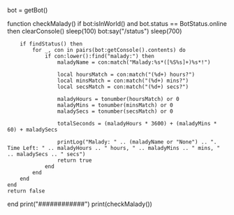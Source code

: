 bot = getBot()

function checkMalady()
    if bot:isInWorld() and bot.status == BotStatus.online then
        clearConsole()
        sleep(100)
        bot:say("/status")
        sleep(700)

        if findStatus() then
            for _, con in pairs(bot:getConsole().contents) do
                if con:lower():find("malady:") then
                    maladyName = con:match("Malady:%s*([%S%s]+)%s*!")

                    local hoursMatch = con:match("(%d+) hours?")
                    local minsMatch = con:match("(%d+) mins?")
                    local secsMatch = con:match("(%d+) secs?")

                    maladyHours = tonumber(hoursMatch) or 0
                    maladyMins = tonumber(minsMatch) or 0
                    maladySecs = tonumber(secsMatch) or 0

                    totalSeconds = (maladyHours * 3600) + (maladyMins * 60) + maladySecs

                    printLog("Malady: " .. (maladyName or "None") .. ". Time Left: " .. maladyHours .. " hours, " .. maladyMins .. " mins, " .. maladySecs .. " secs")
                    return true
                end
            end
        end 
    end
    return false
end
print("############")
print(checkMalady())
